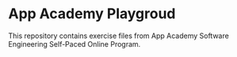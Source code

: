 # App Academy Playgroud

This repository contains exercise files from App Academy Software Engineering Self-Paced Online Program.
